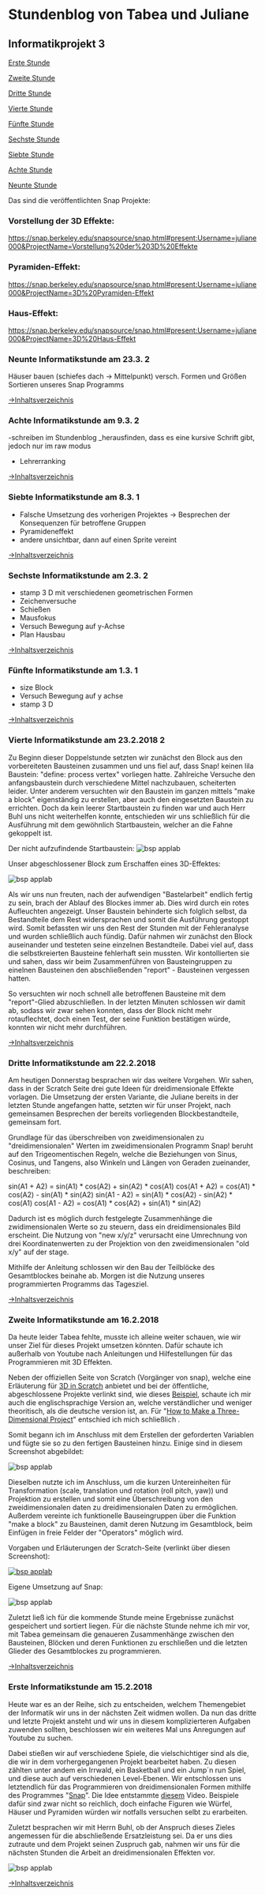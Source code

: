 # <a name="Inhaltsverzeichnis"></a> Stundenblog von Tabea und Juliane

## Informatikprojekt 3


[Erste Stunde](#eins)

[Zweite Stunde](#zwei)

[Dritte Stunde](#drei)

[Vierte Stunde](#vier)

[Fünfte Stunde](#fünf)

[Sechste Stunde](#sechs)

[Siebte Stunde](#sieben)

[Achte Stunde](#acht)

[Neunte Stunde](#neun)


Das sind die veröffentlichten Snap Projekte:


### Vorstellung der 3D Effekte:
https://snap.berkeley.edu/snapsource/snap.html#present:Username=juliane000&ProjectName=Vorstellung%20der%203D%20Effekte

### Pyramiden-Effekt: 
https://snap.berkeley.edu/snapsource/snap.html#present:Username=juliane000&ProjectName=3D%20Pyramiden-Effekt

### Haus-Effekt: 
https://snap.berkeley.edu/snapsource/snap.html#present:Username=juliane000&ProjectName=3D%20Haus-Effekt





### <a name="neun"></a>Neunte Informatikstunde am 23.3. 2
Häuser bauen (schiefes dach -> Mittelpunkt) versch. Formen und Größen
Sortieren unseres Snap Programms

[→Inhaltsverzeichnis](#Inhaltsverzeichnis)


### <a name="acht"></a>Achte Informatikstunde am 9.3. 2
-schreiben im Stundenblog
_herausfinden, dass es eine kursive Schrift gibt, jedoch nur im raw modus
- Lehrerranking

[→Inhaltsverzeichnis](#Inhaltsverzeichnis)


### <a name="sieben"></a>Siebte Informatikstunde am 8.3. 1
- Falsche Umsetzung des vorherigen Projektes
-> Besprechen der Konsequenzen für betroffene Gruppen  
- Pyramideneffekt
- andere unsichtbar, dann auf einen Sprite vereint

[→Inhaltsverzeichnis](#Inhaltsverzeichnis)


### <a name="sechs"></a>Sechste Informatikstunde am 2.3. 2
- stamp 3 D mit verschiedenen geometrischen Formen
- Zeichenversuche
- Schießen
- Mausfokus
- Versuch Bewegung auf y-Achse
- Plan Hausbau

[→Inhaltsverzeichnis](#Inhaltsverzeichnis)


### <a name="fünf"></a>Fünfte Informatikstunde am 1.3. 1


- size Block
- Versuch Bewegung auf y achse
- stamp 3 D

[→Inhaltsverzeichnis](#Inhaltsverzeichnis)

### <a name="vier"></a>Vierte Informatikstunde am 23.2.2018 2

Zu Beginn dieser Doppelstunde setzten wir zunächst den Block aus den vorbereiteten Bausteinen zusammen und uns fiel auf, dass Snap! keinen lila Baustein: "define: process vertex" vorliegen hatte. Zahlreiche Versuche den anfangsbaustein durch verschiedene Mittel nachzubauen, scheiterten leider. Unter anderem versuchten wir den Baustein im ganzen mittels "make a block" eigenständig zu erstellen, aber auch den eingesetzten Baustein zu errichten. Doch da kein leerer Startbaustein zu finden war und auch Herr Buhl uns nicht weiterhelfen konnte, entschieden wir uns schließlich für die Ausführung mit dem gewöhnlich Startbaustein, welcher an die Fahne gekoppelt ist. 

Der nicht aufzufindende Startbaustein:
![bsp applab](https://raw.githubusercontent.com/Tabea000/3.Informatikprojekt-Stundenblog/master/Bildverzeichnis/define%20process%20vertex.png?raw=true "Variablen")

Unser abgeschlossener Block zum Erschaffen eines 3D-Effektes:

![bsp applab](https://raw.githubusercontent.com/Tabea000/3.Informatikprojekt-Stundenblog/master/Bildverzeichnis/23.2..png?raw=true "Variablen")

Als wir uns nun freuten, nach der aufwendigen "Bastelarbeit" endlich fertig zu sein, brach der Ablauf des Blockes immer ab. Dies wird durch ein rotes Aufleuchten angezeigt. Unser Baustein behinderte sich folglich selbst, da Bestandteile dem Rest widersprachen und somit die Ausführung gestoppt wird. Somit befassten wir uns den Rest der Stunden mit der Fehleranalyse und wurden schließlich auch fündig. Dafür nahmen wir zunächst den Block auseinander und testeten seine einzelnen Bestandteile. Dabei viel auf, dass die selbstkreierten Bausteine fehlerhaft sein mussten. Wir kontollierten sie und sahen, dass wir beim Zusammenführen von Bausteingruppen zu einelnen Bausteinen den abschließenden "report" - Bausteinen vergessen hatten. 

So versuchten wir noch schnell alle betroffenen Bausteine mit dem "report"-Glied abzuschließen. In der letzten Minuten schlossen wir damit ab, sodass wir zwar sehen konnten, dass der Block nicht mehr rotauflechtet, doch einen Test, der seine Funktion bestätigen würde, konnten wir nicht mehr durchführen.


[→Inhaltsverzeichnis](#Inhaltsverzeichnis)


### <a name="drei"></a>Dritte Informatikstunde am 22.2.2018 

Am heutigen Donnerstag besprachen wir das weitere Vorgehen. Wir sahen, dass in der Scratch Seite drei gute Ideen für dreidimensionale Effekte vorlagen. Die Umsetzung der ersten Variante, die Juliane bereits in der letzten Stunde angefangen hatte, setzten wir für unser Projekt, nach gemeinsamen Besprechen der bereits vorliegenden Blockbestandteile, gemeinsam fort. 
 
Grundlage für das überschreiben von zweidimensionalen zu "dreidimensionalen" Werten im zweidimensionalen Programm Snap! beruht auf den Trigeomentischen Regeln, welche die Beziehungen von Sinus, Cosinus, und Tangens, also Winkeln und Längen von Geraden zueinander, beschreiben:

sin(A1 + A2) = sin(A1) * cos(A2) + sin(A2) * cos(A1)
cos(A1 + A2) = cos(A1) * cos(A2) - sin(A1) * sin(A2)
sin(A1 - A2) = sin(A1) * cos(A2) - sin(A2) * cos(A1)
cos(A1 - A2) = cos(A1) * cos(A2) + sin(A1) * sin(A2)

Dadurch ist es möglich durch festgelegte Zusammenhänge die zwidimensionalen Werte so zu steuern, dass ein dreidimensionales Bild erscheint. Die Nutzung von "new x/y/z" verursacht eine Umrechnung von drei Koordinatenwerten zu der Projektion von den zweidimensionalen "old x/y" auf der stage. 

Mithilfe der Anleitung schlossen wir den Bau der Teilblöcke des Gesamtblockes beinahe ab. Morgen ist die Nutzung unseres programmierten Programms das Tagesziel.  



[→Inhaltsverzeichnis](#Inhaltsverzeichnis)


### <a name="zwei"></a>Zweite Informatikstunde am 16.2.2018

Da heute leider Tabea fehlte, musste ich alleine weiter schauen, wie wir unser Ziel für dieses Projekt umsetzen könnten. Dafür schaute ich  außerhalb von Youtube nach Anleitungen und Hilfestellungen für das Programmieren mit 3D Effekten. 

Neben der offiziellen Seite von Scratch (Vorgänger von snap), welche eine Erläuterung für  <a href="https://scratch-dach.info/wiki/3D in Scratch">3D in Scratch</a> anbietet und bei der öffentliche, abgeschlossene Projekte verlinkt sind, wie dieses <a href="https://scratch.mit.edu/projects/47766/#editor">Beispiel</a>, schaute ich mir auch die englischsprachige Version an, welche verständlicher und weniger theoritisch, als die deutsche version ist, an. Für "<a href="https://wiki.scratch.mit.edu/wiki/How_to_Make_a_Three-Dimensional_Project">How to Make a Three-Dimensional Project</a>" entschied ich mich schließlich .

Somit begann ich im Anschluss mit dem Erstellen der geforderten Variablen und fügte sie so zu den fertigen Bausteinen hinzu. Einige sind in diesem Screenshot abgebildet:

![bsp applab](https://raw.githubusercontent.com/Tabea000/3.Informatikprojekt-Stundenblog/master/Bildverzeichnis/Variablen.png?raw=true "Variablen")


Dieselben nutzte ich im Anschluss, um die kurzen Untereinheiten für Transformation (scale, translation und rotation (roll pitch, yaw)) und Projektion zu erstellen und somit eine Überschreibung von den zweidimensionalen daten zu dreidimensionalen Daten zu ermöglichen. Außerdem vereinte ich funktionelle Bauseingruppen über die Funktion "make a block" zu Bausteinen, damit deren Nutzung im Gesamtblock, beim Einfügen in freie Felder der "Operators" möglich wird.

Vorgaben und Erläuterungen der Scratch-Seite (verlinkt über diesen Screenshot):

<a href="https://en.scratch-wiki.info/wiki/How_to_Make_a_Three-Dimensional_Project">![bsp applab](https://raw.githubusercontent.com/Tabea000/3.Informatikprojekt-Stundenblog/master/Bildverzeichnis/Transformation.png?raw=true "Scratch")</a>

Eigene Umsetzung auf Snap:

![bsp applab](https://raw.githubusercontent.com/Tabea000/3.Informatikprojekt-Stundenblog/master/Bildverzeichnis/16.2..png?raw=true "Variablen")


Zuletzt ließ ich für die kommende Stunde meine Ergebnisse zunächst gespeichert und sortiert liegen. Für die nächste Stunde nehme ich mir vor, mit Tabea gemeinsam die genaueren Zusammenhänge zwischen den Bausteinen, Blöcken und deren Funktionen zu erschließen und die letzten Glieder des Gesamtblockes zu programmieren.
 

[→Inhaltsverzeichnis](#Inhaltsverzeichnis)


### <a name="eins"></a>Erste Informatikstunde am 15.2.2018

Heute war es an der Reihe, sich zu entscheiden, welchem Themengebiet der Informatik wir uns in der nächsten Zeit widmen wollen. Da nun das dritte und letzte Projekt ansteht und wir uns in diesem komplizierteren Aufgaben zuwenden sollten, beschlossen wir ein weiteres Mal uns Anregungen auf Youtube zu suchen.

Dabei stießen wir auf verschiedene Spiele, die vielschichtiger sind als die, die wir in dem vorhergegangenen Projekt bearbeitet haben. Zu diesen zählten unter andem ein Irrwald, ein Basketball und ein Jump´n run Spiel, und diese auch auf verschiedenen Level-Ebenen. Wir entschlossen uns letztendlich für das Programmieren von dreidimensionalen Formen mithilfe des Programmes "<a href="http://snap.berkeley.edu/snapsource/snap.html">Snap</a>". Die Idee entstammte <a href="https://www.youtube.com/watch?v=bTn4S9WyVUc
">diesem</a> Video. Beispiele dafür sind zwar nicht so reichlich, doch einfache Figuren wie Würfel, Häuser und Pyramiden würden wir notfalls versuchen selbt zu erarbeiten.

Zuletzt besprachen wir mit Herrn Buhl, ob der Anspruch dieses Zieles angemessen für die abschließende Ersatzleistung sei. Da er uns dies 
zutraute und dem Projekt seinen Zuspruch gab, nahmen wir uns für die nächsten Stunden die Arbeit an dreidimensionalen Effekten vor.

![bsp applab](https://raw.githubusercontent.com/Tabea000/3.Informatikprojekt-Stundenblog/master/Bildverzeichnis/Beispiel.png?raw=true "Transformation")


[→Inhaltsverzeichnis](#Inhaltsverzeichnis)
